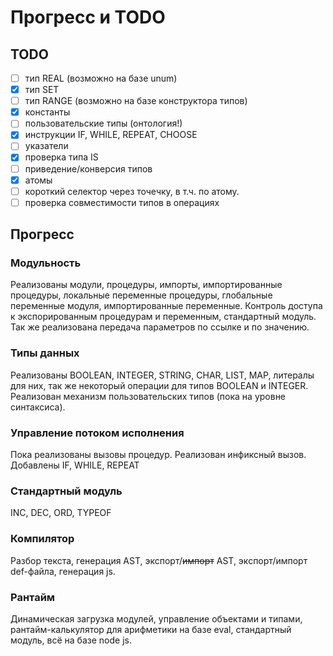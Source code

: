 # Прогресс и TODO

## TODO

* [ ] тип REAL (возможно на базе unum)
* [x] тип SET
* [ ] тип RANGE (возможно на базе конструктора типов)
* [x] константы
* [ ] пользовательские типы (онтология!)
* [x] инструкции IF, WHILE, REPEAT, CHOOSE
* [ ] указатели
* [x] проверка типа IS
* [ ] приведение/конверсия типов
* [x] атомы
* [ ] короткий селектор через точечку, в т.ч. по атому.
* [ ] проверка совместимости типов в операциях

## Прогресс

### Модульность
Реализованы модули, процедуры, импорты, импортированные процедуры, локальные переменные процедуры, глобальные переменные модуля, импортированные переменные. Контроль доступа к экспорированным процедурам и переменным, стандартный модуль. Так же реализована передача параметров по ссылке и по значению.

### Типы данных
Реализованы BOOLEAN, INTEGER, STRING, CHAR, LIST, MAP, литералы для них, так же некоторый операции для типов BOOLEAN и INTEGER. Реализован механизм пользовательских типов (пока на уровне синтаксиса).

### Управление потоком исполнения
Пока реализованы вызовы процедур. Реализован инфиксный вызов. Добавлены IF, WHILE, REPEAT

### Стандартный модуль
INC, DEC, ORD, TYPEOF

### Компилятор
Разбор текста, генерация AST, экспорт/~~импорт~~ AST, экспорт/импорт def-файла, генерация js.

### Рантайм
Динамическая загрузка модулей, управление объектами и типами, рантайм-калькулятор для арифметики на базе eval, стандартный модуль, всё на базе node js.
